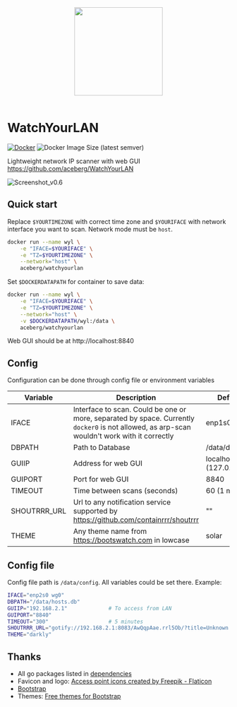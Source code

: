 <div align="center">

<a href="https://github.com/aceberg/WatchYourLAN">
    <img src="https://raw.githubusercontent.com/aceberg/WatchYourLAN/main/assets/logo.png" width="200" />
</a>
</div>
<br/>

# WatchYourLAN

[![Docker](https://github.com/aceberg/WatchYourLAN/actions/workflows/docker-publish.yml/badge.svg)](https://github.com/aceberg/WatchYourLAN/actions/workflows/docker-publish.yml)
![Docker Image Size (latest semver)](https://img.shields.io/docker/image-size/aceberg/watchyourlan)

Lightweight network IP scanner with web GUI  
https://github.com/aceberg/WatchYourLAN  

![Screenshot_v0.6](https://raw.githubusercontent.com/aceberg/WatchYourLAN/main/assets/Screenshot_v0.6.png)  

## Quick start

Replace `$YOURTIMEZONE` with correct time zone and `$YOURIFACE` with network interface you want to scan. Network mode must be `host`.

```sh
docker run --name wyl \
	-e "IFACE=$YOURIFACE" \
	-e "TZ=$YOURTIMEZONE" \
	--network="host" \
    aceberg/watchyourlan
```

Set `$DOCKERDATAPATH` for container to save data:

```sh
docker run --name wyl \
	-e "IFACE=$YOURIFACE" \
	-e "TZ=$YOURTIMEZONE" \
	--network="host" \
	-v $DOCKERDATAPATH/wyl:/data \
    aceberg/watchyourlan
```
Web GUI should be at http://localhost:8840

## Config


Configuration can be done through config file or environment variables

| Variable  | Description | Default |
| --------  | ----------- | ------- |
| IFACE     | Interface to scan. Could be one or more, separated by space. Currently `docker0` is not allowed, as arp-scan wouldn't work with it correctly | enp1s0 |
| DBPATH    | Path to Database | /data/db.sqlite |
| GUIIP     | Address for web GUI | localhost (127.0.0.1) |
| GUIPORT   | Port for web GUI | 8840 |
| TIMEOUT   | Time between scans (seconds) | 60 (1 minute) |
| SHOUTRRR_URL | Url to any notification service supported by https://github.com/containrrr/shoutrrr | "" |
| THEME | Any theme name from https://bootswatch.com in lowcase | solar |

## Config file

Config file path is `/data/config`.
All variables could be set there. Example:
```sh
IFACE="enp2s0 wg0"
DBPATH="/data/hosts.db"
GUIIP="192.168.2.1"     		# To access from LAN
GUIPORT="8840"
TIMEOUT="300"           		# 5 minutes
SHOUTRRR_URL="gotify://192.168.2.1:8083/AwQqpAae.rrl5Ob/?title=Unknown host detected&DisableTLS=yes"	# Url to notify
THEME="darkly"
```

## Thanks
- All go packages listed in [dependencies](https://github.com/aceberg/WatchYourLAN/network/dependencies)
- Favicon and logo: [Access point icons created by Freepik - Flaticon](https://www.flaticon.com/free-icons/access-point)
- [Bootstrap](https://getbootstrap.com/)
- Themes: [Free themes for Bootstrap](https://bootswatch.com)